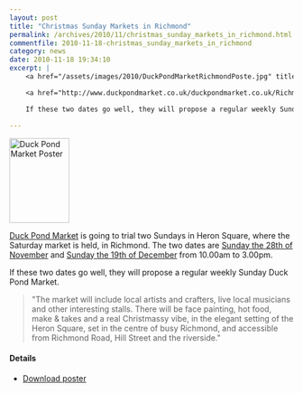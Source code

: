 ```yaml
---
layout: post
title: "Christmas Sunday Markets in Richmond"
permalink: /archives/2010/11/christmas_sunday_markets_in_richmond.html
commentfile: 2010-11-18-christmas_sunday_markets_in_richmond
category: news
date: 2010-11-18 19:34:10
excerpt: |
    <a href="/assets/images/2010/DuckPondMarketRichmondPoste.jpg" title="See larger version of - Duck Pond Market Poster"><img src="/assets/images/2010/DuckPondMarketRichmondPoste_thumb.jpg" width="106" height="150" alt="Duck Pond Market Poster" class="photo right" /></a>

    <a href="http://www.duckpondmarket.co.uk/duckpondmarket.co.uk/Richmond_DPM.html">Duck Pond Market</a> is going to trial two Sundays in Heron Square, where the Saturday market is held, in Richmond. The two dates are <a href="https://stmargarets.london/event/event/200705142645">Sunday the 28th of November</a> and <a href="https://stmargarets.london/event/event/200705142646">Sunday the 19th of December</a> from 10.00am to 3.00pm.

    If these two dates go well, they will propose a regular weekly Sunday Duck Pond Market.

---
```


<a href="/assets/images/2010/DuckPondMarketRichmondPoste.jpg" title="See larger version of - Duck Pond Market Poster"><img src="/assets/images/2010/DuckPondMarketRichmondPoste_thumb.jpg" width="106" height="150" alt="Duck Pond Market Poster" class="photo right" /></a>

[Duck Pond Market](http://www.duckpondmarket.co.uk/duckpondmarket.co.uk/Richmond_DPM.html) is going to trial two Sundays in Heron Square, where the Saturday market is held, in Richmond. The two dates are [Sunday the 28th of November](https://stmargarets.london/event/event/200705142645) and [Sunday the 19th of December](https://stmargarets.london/event/event/200705142646) from 10.00am to 3.00pm.

If these two dates go well, they will propose a regular weekly Sunday Duck Pond Market.

> "The market will include local artists and crafters, live local musicians and other interesting stalls. There will be face painting, hot food, make & takes and a real Christmassy vibe, in the elegant setting of the Heron Square, set in the centre of busy Richmond, and accessible from Richmond Road, Hill Street and the riverside."

#### Details

-   [Download poster](/assets/images/2010/DuckPondMarketRichmondPoste.jpg)

